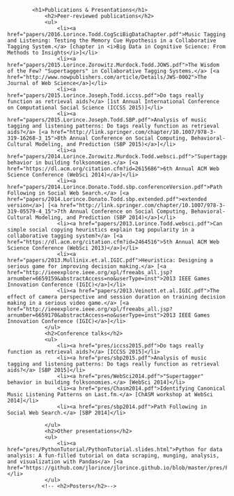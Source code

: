             <h1>Publications & Presentations</h1>
                <h2>Peer-reviewed publications</h2>
                <ul>
                    <li><a href="papers/2016.Lorince.Todd.CogSciBigDataChapter.pdf">Music Tagging and Listening: Testing the Memory Cue Hypothesis in a Collaborative Tagging System.</a> [chapter in <i>Big Data in Cognitive Science: From Methods to Insights</i>]</li>
                    <li><a href="papers/2015.Lorince.Zorowitz.Murdock.Todd.JOWS.pdf">The Wisdom of the Few? "Supertaggers" in Collaborative Tagging Systems.</a> [<a href="http://www.nowpublishers.com/article/Details/JWS-0002">The Journal of Web Science</a>]</li>
                    <li><a href="papers/2015.Lorince.Joseph.Todd.iccss.pdf">Do tags really function as retrieval aids?</a> [1st Annual International Conference on Computational Social Science (ICCSS 2015)]</li>
                    <li><a href="papers/2015.Lorince.Joseph.Todd.SBP.pdf">Analysis of music tagging and listening patterns: Do tags really function as retrieval aids?</a> [<a href="http://link.springer.com/chapter/10.1007/978-3-319-16268-3_15">8th Annual Conference on Social Computing, Behavioral-Cultural Modeling, and Prediction (SBP 2015)</a>]</li>
                    <li><a href="papers/2014.Lorince.Zorowitz.Murdock.Todd.websci.pdf">"Supertagger" behavior in building folksonomies.</a> [<a href="https://dl.acm.org/citation.cfm?id=2615686">6th Annual ACM Web Science Conference (WebSci 2014)</a>]</li>
                    <li><a href="papers/2014.Lorince.Donato.Todd.sbp.conferenceVersion.pdf">Path Following in Social Web Search.</a> [<a href="papers/2014.Lorince.Donato.Todd.sbp.extended.pdf">extended version</a>] [<a href="http://link.springer.com/chapter/10.1007/978-3-319-05579-4_15">7th Annual Conference on Social Computing, Behavioral-Cultural Modeling, and Prediction (SBP 2014)</a>]</li>
                    <li><a href="papers/2013.Lorince.Todd.websci.pdf">Can simple social copying heuristics explain tag popularity in a collaborative tagging system?</a> [<a href="https://dl.acm.org/citation.cfm?id=2464516">5th Annual ACM Web Science Conference (WebSci 2013)</a>]</li>
                    <li><a href="papers/2013.Mullinix.et.al.IGIC.pdf">Heuristica: Designing a serious game for improving decision making.</a> [<a href="http://ieeexplore.ieee.org/xpl/freeabs_all.jsp?arnumber=6659159&abstractAccess=no&userType=inst">2013 IEEE Games Innovation Conference (IGIC)</a>]</li>
                    <li><a href="papers/2013.Veinott.et.al.IGIC.pdf">The effect of camera perspective and session duration on training decision making in a serious video game.</a> [<a href="http://ieeexplore.ieee.org/xpl/freeabs_all.jsp?arnumber=6659170&abstractAccess=no&userType=inst">2013 IEEE Games Innovation Conference (IGIC)</a>]</li>
                </ul>
                <h2>Conference talks</h2>
                <ul>
                    <li><a href="pres/iccss2015.pdf">Do tags really function as retrieval aids?</a> [ICCSS 2015]</li>
                    <li><a href="pres/sbp2015.pdf">Analysis of music tagging and listening patterns: Do tags really function as retrieval aids?</a> [SBP 2015]</li>
                    <li><a href="pres/WebSci2014.pdf">"Supertagger" behavior in building folksonomies.</a> [WebSci 2014]</li>
                    <li><a href="pres/Chasm2014.pdf">Identifying Canonical Music Listening Patterns on Last.fm.</a> [ChASM workshop at WebSci 2014]</li>
                    <li><a href="pres/sbp2014.pdf">Path Following in Social Web Search.</a> [SBP 2014]</li>

                </ul>
                <h2>Other presentations</h2>
                <ul>
                    <li><a href="pres/PythonTutorial/PythonTutorial.slides.html">Python for data analysis: A fun-filled tutorial on data scraping, munging, analysis, and visualization with Pandas</a> [<a href="https://github.com/jlorince/jlorince.github.io/blob/master/pres/PythonTutorial/PythonTutorial.ipynb">Notebook</a>]</li>
                </ul>
               <!-- <h2>Posters</h2>-->
